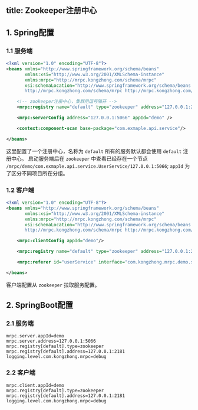 title: Zookeeper注册中心
--------------------
## 1. Spring配置

### 1.1 服务端

```xml
<?xml version="1.0" encoding="UTF-8"?>
<beans xmlns="http://www.springframework.org/schema/beans"
       xmlns:xsi="http://www.w3.org/2001/XMLSchema-instance"
       xmlns:mrpc="http://mrpc.kongzhong.com/schema/mrpc"
       xsi:schemaLocation="http://www.springframework.org/schema/beans http://www.springframework.org/schema/beans/spring-beans.xsd
       http://mrpc.kongzhong.com/schema/mrpc http://mrpc.kongzhong.com/schema/mrpc.xsd">

    <!-- zookeeper注册中心，集群用逗号隔开 -->
    <mrpc:registry name="default" type="zookeeper" address="127.0.0.1:2181"/>

    <mrpc:serverConfig address="127.0.0.1:5066" appId="demo" />

    <context:component-scan base-package="com.exmaple.api.service"/>

</beans>
```

这里配置了一个注册中心，名称为 `default` 所有的服务默认都会使用 `default` 注册中心。
启动服务端后在 `zookeeper` 中查看已经存在一个节点 `/mrpc/demo/com.exmaple.api.service.UserService/127.0.0.1:5066`;
`appId` 为了区分不同项目所在分组。

### 1.2 客户端

```xml
<?xml version="1.0" encoding="UTF-8"?>
<beans xmlns="http://www.springframework.org/schema/beans"
       xmlns:xsi="http://www.w3.org/2001/XMLSchema-instance"
       xmlns:mrpc="http://mrpc.kongzhong.com/schema/mrpc"
       xsi:schemaLocation="http://www.springframework.org/schema/beans http://www.springframework.org/schema/beans/spring-beans.xsd
       http://mrpc.kongzhong.com/schema/mrpc http://mrpc.kongzhong.com/schema/mrpc.xsd">

    <mrpc:clientConfig appId="demo"/>

    <mrpc:registry name="default" type="zookeeper" address="127.0.0.1:2181"/>

    <mrpc:referer id="userService" interface="com.kongzhong.mrpc.demo.service.UserService"/>

</beans>
```

客户端配置从 `zookeeper` 拉取服务配置。

## 2. SpringBoot配置

### 2.1 服务端

```properties
mrpc.server.appId=demo
mrpc.server.address=127.0.0.1:5066
mrpc.registry[default].type=zookeeper
mrpc.registry[default].address=127.0.0.1:2181
logging.level.com.kongzhong.mrpc=debug
```

### 2.2 客户端

```properties
mrpc.client.appId=demo
mrpc.registry[default].type=zookeeper
mrpc.registry[default].address=127.0.0.1:2181
logging.level.com.kongzhong.mrpc=debug
```